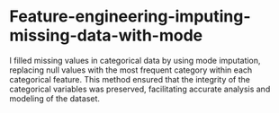 # Feature-engineering-imputing-missing-data-with-mode
I filled missing values in categorical data by using mode imputation, replacing null values with the most frequent category within each categorical feature. This method ensured that the integrity of the categorical variables was preserved, facilitating accurate analysis and modeling of the dataset.
